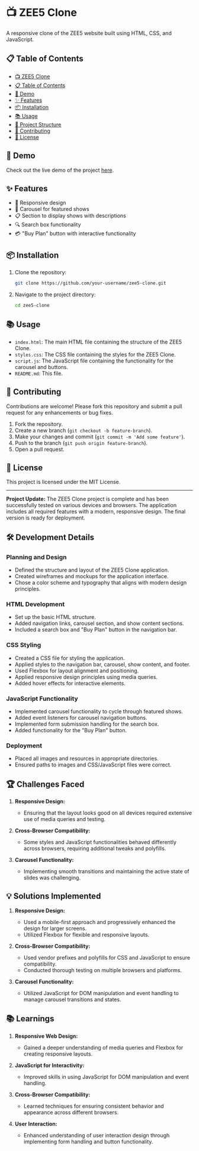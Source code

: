 # 📺 ZEE5 Clone

A responsive clone of the ZEE5 website built using HTML, CSS, and JavaScript.

## 📋 Table of Contents

- [📺 ZEE5 Clone](#-zee5-clone)
- [📋 Table of Contents](#-table-of-contents)
- [🚀 Demo](#-demo)
- [✨ Features](#-features)
- [📦 Installation](#-installation)
- [📚 Usage](#-usage)
- [📂 Project Structure](#-project-structure)
- [👥 Contributing](#-contributing)
- [📄 License](#-license)

## 🚀 Demo

Check out the live demo of the project [here](https://your-demo-link.com).

## ✨ Features

- 🎨 Responsive design
- 🎡 Carousel for featured shows
- 📋 Section to display shows with descriptions
- 🔍 Search box functionality
- 💳 "Buy Plan" button with interactive functionality

## 📦 Installation

1. Clone the repository:

    ```sh
    git clone https://github.com/your-username/zee5-clone.git
    ```

2. Navigate to the project directory:

    ```sh
    cd zee5-clone
    ```

## 📚 Usage
- `index.html`: The main HTML file containing the structure of the ZEE5 Clone.
- `styles.css`: The CSS file containing the styles for the ZEE5 Clone.
- `script.js`: The JavaScript file containing the functionality for the carousel and buttons.
- `README.md`: This file.

## 👥 Contributing

Contributions are welcome! Please fork this repository and submit a pull request for any enhancements or bug fixes.

1. Fork the repository.
2. Create a new branch (`git checkout -b feature-branch`).
3. Make your changes and commit (`git commit -m 'Add some feature'`).
4. Push to the branch (`git push origin feature-branch`).
5. Open a pull request.

## 📄 License

This project is licensed under the MIT License.

---

**Project Update:** The ZEE5 Clone project is complete and has been successfully tested on various devices and browsers. The application includes all required features with a modern, responsive design. The final version is ready for deployment.


## 🛠️ Development Details

### Planning and Design

- Defined the structure and layout of the ZEE5 Clone application.
- Created wireframes and mockups for the application interface.
- Chose a color scheme and typography that aligns with modern design principles.

### HTML Development

- Set up the basic HTML structure.
- Added navigation links, carousel section, and show content sections.
- Included a search box and "Buy Plan" button in the navigation bar.

### CSS Styling

- Created a CSS file for styling the application.
- Applied styles to the navigation bar, carousel, show content, and footer.
- Used Flexbox for layout alignment and positioning.
- Applied responsive design principles using media queries.
- Added hover effects for interactive elements.

### JavaScript Functionality

- Implemented carousel functionality to cycle through featured shows.
- Added event listeners for carousel navigation buttons.
- Implemented form submission handling for the search box.
- Added functionality for the "Buy Plan" button.


### Deployment

- Placed all images and resources in appropriate directories.
- Ensured paths to images and CSS/JavaScript files were correct.

## 🏆 Challenges Faced

1. **Responsive Design:**
   - Ensuring that the layout looks good on all devices required extensive use of media queries and testing.

2. **Cross-Browser Compatibility:**
   - Some styles and JavaScript functionalities behaved differently across browsers, requiring additional tweaks and polyfills.

3. **Carousel Functionality:**
   - Implementing smooth transitions and maintaining the active state of slides was challenging.

## 💡 Solutions Implemented

1. **Responsive Design:**
   - Used a mobile-first approach and progressively enhanced the design for larger screens.
   - Utilized Flexbox for flexible and responsive layouts.

2. **Cross-Browser Compatibility:**
   - Used vendor prefixes and polyfills for CSS and JavaScript to ensure compatibility.
   - Conducted thorough testing on multiple browsers and platforms.

3. **Carousel Functionality:**
   - Utilized JavaScript for DOM manipulation and event handling to manage carousel transitions and states.

## 📚 Learnings

1. **Responsive Web Design:**
   - Gained a deeper understanding of media queries and Flexbox for creating responsive layouts.

2. **JavaScript for Interactivity:**
   - Improved skills in using JavaScript for DOM manipulation and event handling.

3. **Cross-Browser Compatibility:**
   - Learned techniques for ensuring consistent behavior and appearance across different browsers.

4. **User Interaction:**
   - Enhanced understanding of user interaction design through implementing form handling and button functionality.
